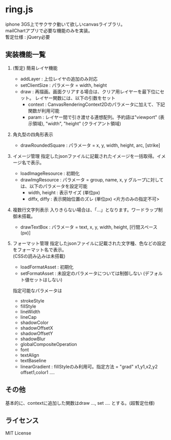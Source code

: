 ring.js
======================
iphone 3GS上でサクサク動いて欲しいcanvasライブラリ。  
mailChartアプリで必要な機能のみを実装。  
暫定仕様 : jQuery必要

実装機能一覧
------
1. (暫定) 簡易レイヤ機能
    * addLayer : 上位レイヤの追加のみ対応
    * setClientSize : パラメータ = width, height
    * draw : 再描画。画面クリアする場合は、クリア用レイヤーを最下位にセット。
    レイヤー関数には、以下の引数をセット
      * context : CanvasRenderingContext2Dのパラメータに加えて、下記関数が利用可能
      * param : レイヤー間で引き渡せる連想配列。予約語は"viewport" (表示領域), "width", "height" (クライアント領域)

2. 角丸型の四角形表示
    * drawRoundedSquare : パラメータ = x, y, width, height, arc, [strike]

3. イメージ管理
    指定したjsonファイルに記載されたイメージを一括取得。イメージ名で表示。
    * loadImageResource : 初期化
    * drawImgResource : パラメータ = group, name, x, y
    グループに対しては、以下のパラメータを設定可能
      * width, height : 表示サイズ (単位px)
      * diffx, diffy : 表示開始位置のズレ (単位px) <片方のみの指定不可>

4. 複数行文字列表示
    入りきらない場合は、「...」となります。ワードラップ制御未搭載。
    * drawTextBox : パラメータ = text, x, y, width, height, [行間スペース(px)]

5. フォーマット管理
    指定したjsonファイルに記載された文字種、色などの設定をフォーマット名で表示。  
    (CSSの読み込みは未搭載)
    * loadFormatAsset : 初期化
    * setFormatAsset : 未設定のパラメータについては制御しない (デフォルト値セットはしない)

    指定可能なパラメータは
      * strokeStyle
      * fillStyle
      * lineWidth
      * lineCap
      * shadowColor
      * shadowOffsetX
      * shadowOffsetY
      * shadowBlur
      * globalCompositeOperation
      * font
      * textAlign
      * textBaseline
      * linearGradient : fillStyleのみ利用可。指定方法 = "grad" x1,y1,x2,y2 offset1,color1 ....

その他
------
基本的に、contextに追加した関数はdraw ..., set .... とする。(超暫定仕様)

ライセンス
------
MIT License

